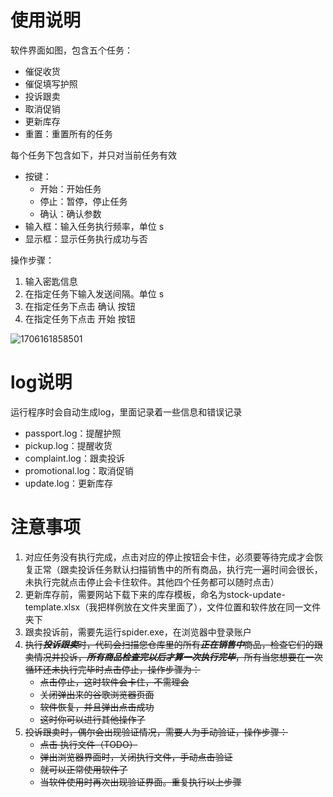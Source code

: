# 使用说明

软件界面如图，包含五个任务：

* 催促收货
* 催促填写护照
* 投诉跟卖
* 取消促销
* 更新库存
* 重置：重置所有的任务

每个任务下包含如下，并只对当前任务有效

* 按键：
  * 开始：开始任务
  * 停止：暂停，停止任务
  * 确认：确认参数
* 输入框：输入任务执行频率，单位 s
* 显示框：显示任务执行成功与否

操作步骤：

1. 输入密匙信息
2. 在指定任务下输入发送间隔。单位 s
3. 在指定任务下点击 确认 按钮
4. 在指定任务下点击 开始 按钮

![1706161858501](image/readme/1706161858501.png)

# log说明

运行程序时会自动生成log，里面记录着一些信息和错误记录

* passport.log：提醒护照
* pickup.log：提醒收货
* complaint.log：跟卖投诉
* promotional.log：取消促销
* update.log：更新库存

# 注意事项

1. 对应任务没有执行完成，点击对应的停止按钮会卡住，必须要等待完成才会恢复正常（跟卖投诉任务默认扫描销售中的所有商品，执行完一遍时间会很长，未执行完就点击停止会卡住软件。其他四个任务都可以随时点击）
2. 更新库存前，需要网站下载下来的库存模板，命名为stock-update-template.xlsx（我把样例放在文件夹里面了），文件位置和软件放在同一文件夹下
3. 跟卖投诉前，需要先运行spider.exe，在浏览器中登录账户
4. ~~执行***投诉跟卖***时，代码会扫描您仓库里的所有***正在销售中***商品，检查它们的跟卖情况并投诉，***所有商品检查完以后才算一次执行完毕***，所有当您想要在一次循环还未执行完毕时点击停止，操作步骤为：~~
   * ~~点击停止，这时软件会卡住，不需理会~~
   * ~~关闭弹出来的谷歌浏览器页面~~
   * ~~软件恢复，并且弹出点击成功~~
   * ~~这时你可以进行其他操作了~~
5. ~~投诉跟卖时，偶尔会出现验证情况，需要人为手动验证，操作步骤：~~
   * ~~点击 执行文件（TODO）~~
   * ~~弹出浏览器界面时，关闭执行文件，手动点击验证~~
   * ~~就可以正常使用软件了~~
   * ~~当软件使用时再次出现验证界面。重复执行以上步骤~~
